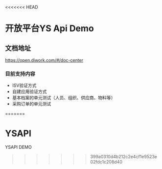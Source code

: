 <<<<<<< HEAD
# 开放平台YS Api Demo

## 文档地址

https://open.diwork.com/#/doc-center

### 目前支持内容

- ISV验证方式
- 自建应用验证方式
- 基本档案的单元测试（人员、组织、供应商、物料等）
- 采购订单的单元测试



=======
# YSAPI
YSAPI DEMO
>>>>>>> 399a0310d4b212c2e4cf1e9523e02fdc1c208d40
